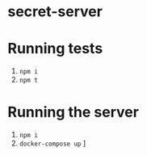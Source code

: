 # secret-server

# Running tests
 1. `npm i`
 2. `npm t`

# Running the server
 1. `npm i`
 2. `docker-compose up`
]